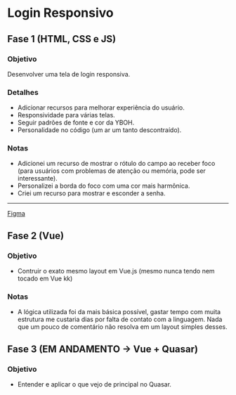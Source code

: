 # Login Responsivo

## Fase 1 (HTML, CSS e JS)

### Objetivo

Desenvolver uma tela de login responsiva.

### Detalhes

- Adicionar recursos para melhorar experiência do usuário.
- Responsividade para várias telas.
- Seguir padrões de fonte e cor da YBOH.
- Personalidade no código (um ar um tanto descontraído).

### Notas

- Adicionei um recurso de mostrar o rótulo do campo ao receber foco (para usuários com problemas de atenção ou memória, pode ser interessante).
- Personalizei a borda do foco com uma cor mais harmônica.
- Criei um recurso para mostrar e esconder a senha.

---
[Figma](https://www.figma.com/file/uygEfrQcxkAmbJg0rozUpU/yboh-login?node-id=1%3A5)

## Fase 2 (Vue)

### Objetivo

- Contruir o exato mesmo layout em Vue.js (mesmo nunca tendo nem tocado em Vue kk)

### Notas

- A lógica utilizada foi da mais básica possível, gastar tempo com muita estrutura me custaria dias por falta de contato com a linguagem. Nada que um pouco de comentário não resolva em um layout simples desses.

## Fase 3 (EM ANDAMENTO -> Vue + Quasar)

### Objetivo

- Entender e aplicar o que vejo de principal no Quasar.